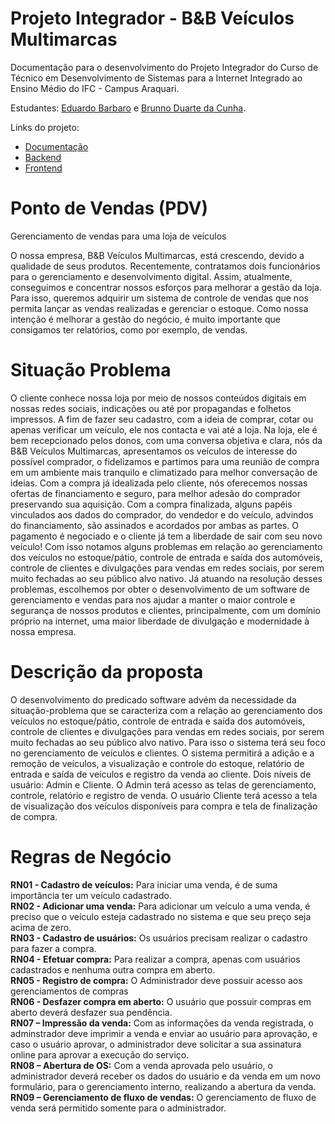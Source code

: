 # Projeto Integrador - B&B Veículos Multimarcas

Documentação para o desenvolvimento do Projeto Integrador do Curso de Técnico em Desenvolvimento de Sistemas para a Internet Integrado ao Ensino Médio do IFC - Campus Araquari.

Estudantes: [Eduardo Barbaro](github.com/dudubarbaro) e [Brunno Duarte da Cunha](https://github.com/BrunnoDC).

Links do projeto:

-   [Documentação](github.com/dudubarbaro/pi-modelo)
-   [Backend]()
-   [Frontend]()

# Ponto de Vendas (PDV)

Gerenciamento de vendas para uma loja de veículos

  O nossa empresa, B&B Veículos Multimarcas, está crescendo, devido a qualidade de seus produtos. Recentemente, contratamos dois funcionários para o gerenciamento e desenvolvimento digital.
  Assim, atualmente, conseguimos e concentrar nossos esforços para melhorar a gestão da loja. Para isso, queremos adquirir um sistema de controle de vendas que nos permita lançar as vendas realizadas e gerenciar o estoque. Como nossa intenção é melhorar a gestão do negócio, é muito importante que consigamos ter relatórios, como por exemplo, de vendas.

# Situação Problema

  O cliente conhece nossa loja por meio de nossos conteúdos digitais em nossas redes sociais, indicações ou até por propagandas e folhetos impressos. A fim de fazer seu cadastro, com a ideia de comprar, cotar ou apenas verificar um veículo, ele nos contacta e vai até a loja.
  Na loja, ele é bem recepcionado pelos donos, com uma conversa objetiva e clara, nós da B&B Veículos Multimarcas, apresentamos os veículos de interesse do possível comprador, o fidelizamos e partimos para uma reunião de compra em um ambiente mais tranquilo e climatizado para melhor conversação de ideias.
  Com a compra já idealizada pelo cliente, nós oferecemos nossas ofertas de financiamento e seguro, para melhor adesão do comprador preservando sua aquisição. Com a compra finalizada, alguns papéis vinculados aos dados do comprador, do vendedor e do veículo, advindos do financiamento, são assinados e acordados por ambas as partes. O pagamento é negociado e o cliente já tem a liberdade de sair com seu novo veículo!
  Com isso notamos alguns problemas em relação ao gerenciamento dos veículos no estoque/pátio, controle de entrada e saída dos automóveis, controle de clientes e divulgações para vendas em redes sociais, por serem muito fechadas ao seu público alvo nativo. 
  Já atuando na resolução desses problemas, escolhemos por obter o desenvolvimento de um software de gerenciamento e vendas para nos ajudar a manter o maior controle e segurança de nossos produtos e clientes, principalmente, com um domínio próprio na internet, uma maior liberdade de divulgação e modernidade à nossa empresa.

# Descrição da proposta

O desenvolvimento do predicado software advém da necessidade da situação-problema que se caracteriza com a relação ao gerenciamento dos veículos no estoque/pátio, controle de entrada e saída dos automóveis, controle de clientes e divulgações para vendas em redes sociais, por serem muito fechadas ao seu público alvo nativo.
Para isso o sistema terá seu foco no gerenciamento de veículos e clientes. O sistema permitirá a adição e a remoção de veículos, a visualização e controle do estoque, relatório de entrada e saída de veículos e registro da venda ao cliente. Dois níveis de usuário: Admin e Cliente. O Admin terá acesso as telas de gerenciamento, controle, relatório e registro de venda. O usuário Cliente terá acesso a tela de visualização dos veículos disponíveis para compra e tela de finalização de compra.

# Regras de Negócio

**RN01 - Cadastro de veículos:** Para iniciar uma venda, é de suma importância ter um veículo cadastrado. <br />
**RN02 - Adicionar uma venda:**  Para adicionar um veículo a uma venda, é preciso que o veículo esteja cadastrado no sistema e que seu preço seja acima de zero.<br />
**RN03 - Cadastro de usuários:** Os usuários precisam realizar o cadastro para fazer a compra.<br />
**RN04 - Efetuar compra:** Para realizar a compra, apenas com usuários cadastrados e nenhuma outra compra em aberto.<br />
**RN05 - Registro de compra:** O Administrador deve possuir acesso aos gerenciamentos de compras<br />
**RN06 - Desfazer compra em aberto:** O usuário que possuir compras em aberto deverá desfazer sua pendência.<br />
**RN07 – Impressão da venda:** Com as informações da venda registrada, o adminstrador deve imprimir a venda e enviar ao usuário para aprovação, e caso o usuário aprovar, o administrador deve solicitar a sua assinatura online para aprovar a execução do serviço.<br />
**RN08 – Abertura de OS:** Com a venda aprovada pelo usuário, o administrador deverá receber os dados do usuário e da venda em um novo formulário, para o gerenciamento interno, realizando a abertura da venda.<br />
**RN09 – Gerenciamento de fluxo de vendas:** O gerenciamento de fluxo de venda será permitido somente para o administrador.
